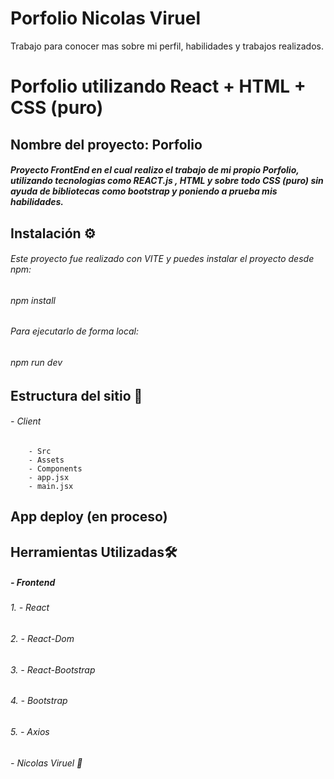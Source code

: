 # Porfolio Nicolas Viruel
Trabajo para conocer mas sobre mi perfil, habilidades y trabajos realizados.

# Porfolio utilizando React + HTML + CSS (puro)

## Nombre del proyecto: Porfolio

#####  Proyecto FrontEnd en el cual realizo el trabajo de mi propio Porfolio, utilizando tecnologias como REACT.js , HTML y sobre todo CSS (puro) sin ayuda de bibliotecas como bootstrap y poniendo a prueba mis habilidades.

## Instalación ⚙️ 

###### Este proyecto fue realizado con VITE y puedes instalar el proyecto desde npm:

###### npm install

###### Para ejecutarlo de forma local:

###### npm run dev

## Estructura del sitio :t-rex:

###### - Client
        - Src
        - Assets
        - Components
        - app.jsx
        - main.jsx


## App deploy (en proceso)



## Herramientas Utilizadas🛠️

##### - Frontend
###### 1. - React
###### 2. - React-Dom
###### 3. - React-Bootstrap
###### 4. - Bootstrap
###### 5. - Axios


###### - Nicolas Viruel :baby_chick:
